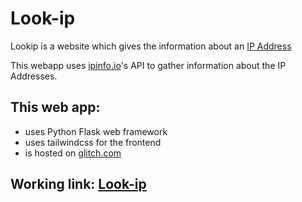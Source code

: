 # Look-ip

Lookip is a website which gives the information about an [IP Address](https://en.wikipedia.org/wiki/IP_address)

This webapp uses [ipinfo.io](https://ipinfo.io)'s API to gather information about the IP Addresses.

## This web app:
- uses Python Flask web framework
- uses tailwindcss for the frontend
- is hosted on [glitch.com](https://glitch.com)

## Working link: [Look-ip](https://lookip.glitch.me)
